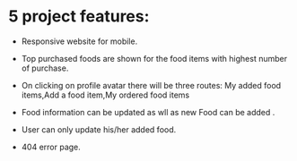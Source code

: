 # 5 project features:
* Responsive website for mobile.
* Top purchased foods are shown for the food items with highest number of purchase. 
* On clicking on profile avatar there will be three routes: My added food items,Add a food item,My ordered food items

* Food information can be updated as wll as new Food can be added .
* User can only update his/her added food.   
* 404 error page.


<!-- hghghghg rthbtrh-th  er  erg erg  r ergg erg  esdg eg  rg  rg    ->